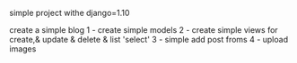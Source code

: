 simple project withe django=1.10

create a simple blog 
1 - create simple models
2 - create simple views for create,& update & delete & list 'select'
3 - simple add post froms
4 - upload images  
